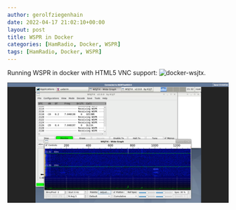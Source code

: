 ```yaml
---
author: gerolfziegenhain
date: 2022-04-17 21:02:10+00:00
layout: post
title: WSPR in Docker
categories: [HamRadio, Docker, WSPR]
tags: [HamRadio, Docker, WSPR]
---
```


Running WSPR in docker with HTML5 VNC support: ![docker-wsjtx](https://github.com/8cH9azbsFifZ/docker-wsjtx).

![Example: Running WSJTX in Docker with HTML5](screenshot.png)